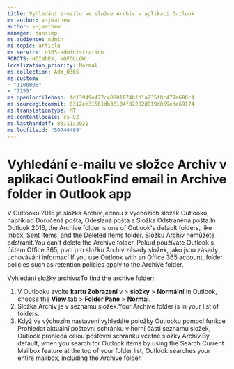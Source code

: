 ```yaml
---
title: Vyhledání e-mailu ve složce Archiv v aplikaci Outlook
ms.author: v-jmathew
author: v-jmathew
manager: dansimp
ms.audience: Admin
ms.topic: article
ms.service: o365-administration
ROBOTS: NOINDEX, NOFOLLOW
localization_priority: Normal
ms.collection: Adm_O365
ms.custom:
- "3100008"
- "7255"
ms.openlocfilehash: fd13949e477c40801874bfd1a235f8c477e686c4
ms.sourcegitcommit: 6312ee31561db36104f32282d019d069ede69174
ms.translationtype: MT
ms.contentlocale: cs-CZ
ms.lasthandoff: 03/11/2021
ms.locfileid: "50744489"
---
```

# <a name="find-email-in-archive-folder-in-outlook-app"></a><span data-ttu-id="24bb9-102">Vyhledání e-mailu ve složce Archiv v aplikaci Outlook</span><span class="sxs-lookup"><span data-stu-id="24bb9-102">Find email in Archive folder in Outlook app</span></span>

<span data-ttu-id="24bb9-103">V Outlooku 2016 je složka Archiv jednou z výchozích složek Outlooku, například Doručená pošta, Odeslaná pošta a Složka Odstraněná pošta.</span><span class="sxs-lookup"><span data-stu-id="24bb9-103">In Outlook 2016, the Archive folder is one of Outlook's default folders, like Inbox, Sent Items, and the Deleted Items folder.</span></span> <span data-ttu-id="24bb9-104">Složku Archiv nemůžete odstranit.</span><span class="sxs-lookup"><span data-stu-id="24bb9-104">You can't delete the Archive folder.</span></span> <span data-ttu-id="24bb9-105">Pokud používáte Outlook s účtem Office 365, platí pro složku Archiv zásady složek, jako jsou zásady uchovávání informací.</span><span class="sxs-lookup"><span data-stu-id="24bb9-105">If you use Outlook with an Office 365 account, folder policies such as retention policies apply to the Archive folder.</span></span>

<span data-ttu-id="24bb9-106">Vyhledání složky archivu:</span><span class="sxs-lookup"><span data-stu-id="24bb9-106">To find the archive folder:</span></span>

1. <span data-ttu-id="24bb9-107">V Outlooku zvolte **kartu Zobrazení** v > **složky**  >  **Normální**.</span><span class="sxs-lookup"><span data-stu-id="24bb9-107">In Outlook, choose the **View** tab > **Folder Pane** > **Normal**.</span></span>
2. <span data-ttu-id="24bb9-108">Složka Archiv je v seznamu složek.</span><span class="sxs-lookup"><span data-stu-id="24bb9-108">Your Archive folder is in your list of folders.</span></span>
3. <span data-ttu-id="24bb9-109">Když ve výchozím nastavení vyhledáte položky Outlooku pomocí funkce Prohledat aktuální poštovní schránku v horní části seznamu složek, Outlook prohledá celou poštovní schránku včetně složky Archiv.</span><span class="sxs-lookup"><span data-stu-id="24bb9-109">By default, when you search for Outlook items by using the Search Current Mailbox feature at the top of your folder list, Outlook searches your entire mailbox, including the Archive folder.</span></span>
